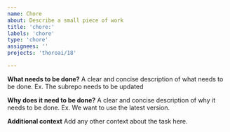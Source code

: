 ```yaml
---
name: Chore
about: Describe a small piece of work
title: 'chore:'
labels: 'chore'
type: 'chore'
assignees: ''
projects: 'thoroai/18'

---
```

**What needs to be done?**
A clear and concise description of what needs to be done. Ex. The subrepo needs to be updated

**Why does it need to be done?**
A clear and concise description of why it needs to be done. Ex. We want to use the latest version.

**Additional context**
Add any other context about the task here.
